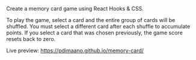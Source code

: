 Create a memory card game using React Hooks & CSS.

To play the game, select a card and the entire group of cards will be shuffled. You must select a different card after each shuffle to accumulate points. If you select a card that was chosen previously, the game score resets back to zero.

Live preview: https://pdimaano.github.io/memory-card/